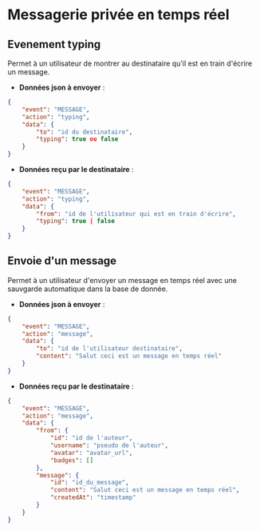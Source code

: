# Messagerie privée en temps réel

## Evenement typing

Permet à un utilisateur de montrer au destinataire qu'il est en train d'écrire un message.

- **Données json à envoyer** :

```json
{
    "event": "MESSAGE",
    "action": "typing",
    "data": {
        "to": "id du destinataire",
        "typing": true ou false
    }
}
```
- **Données reçu par le destinataire** :

```json
{
    "event": "MESSAGE",
    "action": "typing",
    "data": {
        "from": "id de l'utilisateur qui est en train d'écrire",
        "typing": true | false
    }
}
```

## Envoie d'un message

Permet à un utilisateur d'envoyer un message en temps réel avec une sauvgarde automatique dans la base de donnée.

- **Données json à envoyer** :

```json
{
    "event": "MESSAGE",
    "action": "message",
    "data": {
        "to": "id de l'utilisateur destinataire",
        "content": "Salut ceci est un message en temps réel"
    }
}
```
- **Données reçu par le destinataire** :

```json
{
    "event": "MESSAGE",
    "action": "message",
    "data": {
        "from": {
            "id": "id de l'auteur",
            "username": "pseudo de l'auteur",
            "avatar": "avatar_url",
            "badges": []
        },
        "message": {
            "id": "id_du_message",
            "content": "Salut ceci est un message en temps réel",
            "createdAt": "timestamp"
        }
    }
}
```

